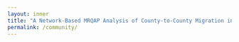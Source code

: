 ```yaml
---
layout: inner
title: "A Network-Based MRQAP Analysis of County-to-County Migration in California"
permalink: /community/
---
```

